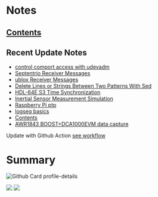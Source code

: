 <!--
**dino920135/dino920135** is a ✨ _special_ ✨ repository because its `README.md` (this file) appears on your GitHub profile.
-->
<!-- # About me -->
# Notes
## [Contents](https://dino920135.github.io/Notes/#/page/contents)
## Recent Update Notes
<!-- BLOG-POST-LIST:START -->
- [control comport access with udevadm](https://dino920135.github.io/Notes//#/page/control%20comport%20access%20with%20udevadm)
- [Septentrio Receiver Messages](https://dino920135.github.io/Notes//#/page/Septentrio%20Receiver%20Messages)
- [ublox Receiver Messages](https://dino920135.github.io/Notes//#/page/ublox%20Receiver%20Messages)
- [Delete Lines or Strings Between Two Patterns With Sed](https://dino920135.github.io/Notes//#/page/Delete%20Lines%20or%20Strings%20Between%20Two%20Patterns%20With%20Sed)
- [HDL-64E S3 Time Synchronization](https://dino920135.github.io/Notes//#/page/HDL-64E%20S3%20Time%20Synchronization)
- [Inertial Sensor Measurement Simulation](https://dino920135.github.io/Notes//#/page/Inertial%20Sensor%20Measurement%20Simulation)
- [Raspberry Pi ptp](https://dino920135.github.io/Notes//#/page/Raspberry%20Pi%20ptp)
- [logseq basics](https://dino920135.github.io/Notes//#/page/logseq%20basics)
- [Contents](https://dino920135.github.io/Notes//#/page/Contents)
- [AWR1843 BOOST+DCA1000EVM data capture](https://dino920135.github.io/Notes//#/page/AWR1843%20BOOST+DCA1000EVM%20data%20capture)
<!-- BLOG-POST-LIST:END -->

Update with Github Action [see workflow](https://github.com/dino920135/dino920135/tree/main/.github/workflows)

# Summary
![Github Card profile-details](http://github-profile-summary-cards.vercel.app/api/cards/profile-details?username=dino920135&theme=github_dark)

![](http://github-profile-summary-cards.vercel.app/api/cards/stats?username=dino920135&theme=github_dark) ![](http://github-profile-summary-cards.vercel.app/api/cards/repos-per-language?username=dino920135&theme=github_dark)
